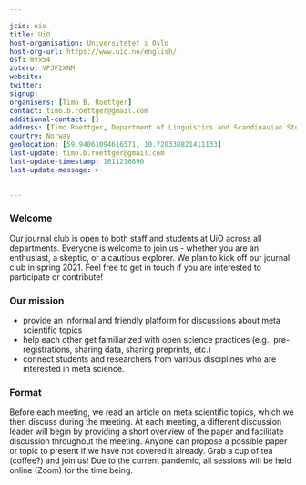 ```yaml
---

jcid: uio
title: UiO
host-organisation: Universitetet i Oslo
host-org-url: https://www.uio.no/english/
osf: mvx54
zotero: VPJF2XNM
website: 
twitter: 
signup: 
organisers: [Timo B. Roettger]
contact: timo.b.roettger@gmail.com
additional-contact: []
address: [Timo Roettger, Department of Linguistics and Scandinavian Studies, Niels Henrik Abels vei 36, 0313, Oslo, Norway]
country: Norway
geolocation: [59.94061094616571, 10.720338821411133]
last-update: timo.b.roettger@gmail.com
last-update-timestamp: 1611216890
last-update-message: >-
  

---
```


### **Welcome**

Our journal club is open to both staff and students at UiO across all departments. Everyone is welcome to join us - whether you are an enthusiast, a skeptic, or a cautious explorer. We plan to kick off our journal club in spring 2021. Feel free to get in touch if you are interested to participate or contribute!

### Our mission

-   provide an informal and friendly platform for discussions about meta scientific topics
-   help each other get familiarized with open science practices (e.g., pre-registrations, sharing data, sharing preprints, etc.)
-   connect students and researchers from various disciplines who are interested in meta science.

### Format

Before each meeting, we read an article on meta scientific topics, which we then discuss during the meeting. At each meeting, a different discussion leader will begin by providing a short overview of the paper and facilitate discussion throughout the meeting. Anyone can propose a possible paper or topic to present if we have not covered it already. Grab a cup of tea (coffee?) and join us! Due to the current pandemic, all sessions will be held online (Zoom) for the time being.
